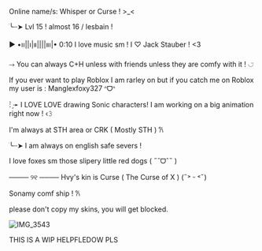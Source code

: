 Online name/s: Whisper or Curse ! >_< 

ׂ╰┈➤ Lvl 15 ! almost 16 / lesbain ! 

▶︎ •၊၊||၊|။||||။‌‌‌‌‌၊|• 0:10 I love music sm ! I ♡︎ Jack Stauber ! <3

⤑ You can always C+H unless with friends unless they are comfy with it ! ◡̈

If you ever want to play Roblox I am rarley on but if you catch me on Roblox my user is : Manglexfoxy327 ᐢᗜᐢ

: ̗̀➛ I LOVE LOVE drawing Sonic characters! I am working on a big animation right now !  ‹𝟹

I'm always at STH area or CRK ( Mostly STH ) 𐙚

ׂ╰┈➤  I am always on english safe severs ! 

I love foxes sm those slipery little red dogs ( ˶ˆᗜˆ˵ )

──── ୨୧ ──── Hvy's kin is Curse ( The Curse of X ) (˶˃ ᵕ ˂˶) 

Sonamy comf ship ! 𐙚


please don't copy my skins, you will get blocked.

![IMG_3543](https://github.com/user-attachments/assets/8454653b-a142-49df-9021-d4d132872e45)

THIS IS A WIP HELPFLEDOW PLS 
